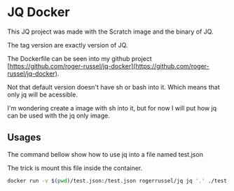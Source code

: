 # JQ Docker

This JQ project was made with the Scratch image and the binary of JQ.

The tag version are exactly version of JQ.

The Dockerfile can be seen into my github project [https://github.com/roger-russel/jq-docker](https://github.com/roger-russel/jq-docker).

Not that default version doesn't have sh or bash into it. Which means that only jq will be acessible.

I'm wondering create a image with sh into it, but for now I will put how jq can be used with the jq only image.

## Usages

The command bellow show how to use jq into a file named test.json

The trick is mount this file inside the container.

```sh
docker run -v $(pwd)/test.json:/test.json rogerrussel/jq jq '.' ./test.json
```
